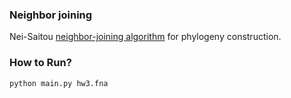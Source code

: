 ### Neighbor joining

Nei-Saitou [neighbor-joining algorithm](https://en.wikipedia.org/wiki/Neighbor_joining) for phylogeny construction.

### How to Run?

`python main.py hw3.fna`
